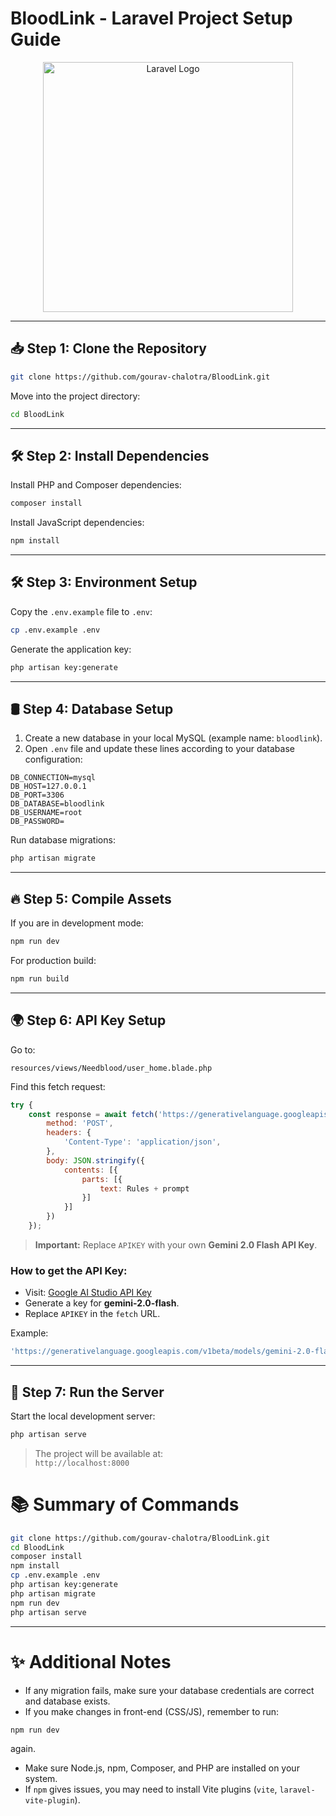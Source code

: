 # BloodLink - Laravel Project Setup Guide

<p align="center">
    <a href="https://laravel.com" target="_blank">
        <img src="https://raw.githubusercontent.com/laravel/art/master/logo-lockup/5%20SVG/2%20CMYK/1%20Full%20Color/laravel-logolockup-cmyk-red.svg" width="400" alt="Laravel Logo">
    </a>
</p>

---

## 📥 Step 1: Clone the Repository

```bash
git clone https://github.com/gourav-chalotra/BloodLink.git
```

Move into the project directory:

```bash
cd BloodLink
```

---

## 🛠️ Step 2: Install Dependencies

Install PHP and Composer dependencies:

```bash
composer install
```

Install JavaScript dependencies:

```bash
npm install
```

---

## 🛠️ Step 3: Environment Setup

Copy the `.env.example` file to `.env`:

```bash
cp .env.example .env
```

Generate the application key:

```bash
php artisan key:generate
```

---

## 🛢️ Step 4: Database Setup

1. Create a new database in your local MySQL (example name: `bloodlink`).
2. Open `.env` file and update these lines according to your database configuration:

```env
DB_CONNECTION=mysql
DB_HOST=127.0.0.1
DB_PORT=3306
DB_DATABASE=bloodlink
DB_USERNAME=root
DB_PASSWORD=
```

Run database migrations:

```bash
php artisan migrate
```

---

## 🔥 Step 5: Compile Assets

If you are in development mode:

```bash
npm run dev
```

For production build:

```bash
npm run build
```

---

## 🌍 Step 6: API Key Setup

Go to:

```plaintext
resources/views/Needblood/user_home.blade.php
```

Find this fetch request:

```javascript
try {
    const response = await fetch('https://generativelanguage.googleapis.com/v1beta/models/gemini-2.0-flash:generateContent?key=APIKEY', {
        method: 'POST',
        headers: {
            'Content-Type': 'application/json',
        },
        body: JSON.stringify({
            contents: [{
                parts: [{
                    text: Rules + prompt
                }]
            }]
        })
    });
```

> **Important:** Replace `APIKEY` with your own **Gemini 2.0 Flash API Key**.

### How to get the API Key:

- Visit: [Google AI Studio API Key](https://aistudio.google.com/apikey)
- Generate a key for **gemini-2.0-flash**.
- Replace `APIKEY` in the `fetch` URL.

Example:

```javascript
'https://generativelanguage.googleapis.com/v1beta/models/gemini-2.0-flash:generateContent?key=YOUR_ACTUAL_API_KEY'
```

---



## 🚀 Step 7: Run the Server

Start the local development server:

```bash
php artisan serve
```

> The project will be available at:  
> `http://localhost:8000`


# 📚 Summary of Commands

```bash
git clone https://github.com/gourav-chalotra/BloodLink.git
cd BloodLink
composer install
npm install
cp .env.example .env
php artisan key:generate
php artisan migrate
npm run dev
php artisan serve
```

---

# ✨ Additional Notes

- If any migration fails, make sure your database credentials are correct and database exists.
- If you make changes in front-end (CSS/JS), remember to run:

```bash
npm run dev
```
again.
- Make sure Node.js, npm, Composer, and PHP are installed on your system.
- If `npm` gives issues, you may need to install Vite plugins (`vite`, `laravel-vite-plugin`).

